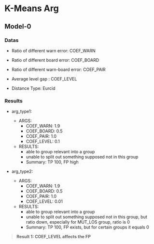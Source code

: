 # K-Means Arg

## Model-0

### Datas

+ Ratio of different warn error: 			COEF_WARN
+ Ratio of different board error: 			COEF_BOARD
+ Ratio of different warn-board error: 		COEF_PAIR
+ Average level gap :						COEF_LEVEL

+ Distance Type: Eurcid

### Results

+ arg_type1:
	- ARGS:
		+ COEF_WARN: 	1.9
		+ COEF_BOARD:	0.5
		+ COEF_PAIR:	1.0
		+ COEF_LEVEL:	0.1
	- RESULTS:
		+ able to group relevant into a group
		+ unable to split out something supposed not in this group
		+ Summary: TP 100, FP high

+ arg_type2:
	- ARGS:
		+ COEF_WARN: 	1.9
		+ COEF_BOARD:	0.5
		+ COEF_PAIR:	1.0
		+ COEF_LEVEL:	0.01
	- RESULTS:
		+ able to group relevant into a group
		+ unable to split out something supposed not in this group, but ratio down, especially for MUT_LOS group, ratio is 0
		+ Summary: TP 100, FP exists, but for certain groups it equals 0 

> **Result 1: COEF_LEVEL affects the FP** 

